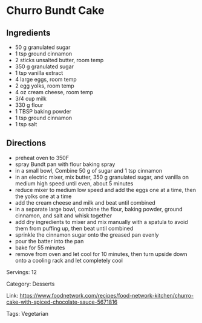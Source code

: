 # Churro Bundt Cake

## Ingredients

- 50 g granulated sugar
- 1 tsp ground cinnamon
- 2 sticks unsalted butter, room temp
- 350 g granulated sugar
- 1 tsp vanilla extract
- 4 large eggs, room temp
- 2 egg yolks, room temp
- 4 oz cream cheese, room temp
- 3/4 cup milk
- 330 g flour
- 1 TBSP baking powder
- 1 tsp ground cinnamon
- 1 tsp salt

## Directions

- preheat oven to 350F
- spray Bundt pan with flour baking spray
- in a small bowl, Combine 50 g of sugar and 1 tsp cinnamon
- in an electric mixer, mix butter, 350 g granulated sugar, and vanilla on medium high speed until even, about 5 minutes
- reduce mixer to medium low speed and add the eggs one at a time, then the yolks one at a time
- add the cream cheese and milk and beat until combined
- in a separate large bowl, combine the flour, baking powder, ground cinnamon, and salt and whisk together
- add dry ingredients to mixer and mix manually with a spatula to avoid them from puffing up, then beat until combined
- sprinkle the cinnamon sugar onto the greased pan evenly
- pour the batter into the pan
- bake for 55 minutes
- remove from oven and let cool for 10 minutes, then turn upside down onto a cooling rack and let completely cool

Servings: 12

Category: Desserts

Link: https://www.foodnetwork.com/recipes/food-network-kitchen/churro-cake-with-spiced-chocolate-sauce-5671816

Tags: Vegetarian

